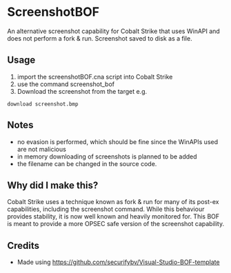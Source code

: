 # ScreenshotBOF

An alternative screenshot capability for Cobalt Strike that uses WinAPI and does not perform a fork & run. Screenshot saved to disk as a file.

## Usage
1. import the screenshotBOF.cna script into Cobalt Strike
2. use the command screenshot_bof
3. Download the screenshot from the target e.g.
```
download screenshot.bmp
```

## Notes
- no evasion is performed, which should be fine since the WinAPIs used are not malicious
- in memory downloading of screenshots is planned to be added
- the filename can be changed in the source code.

## Why did I make this?
Cobalt Strike uses a technique known as fork & run for many of its post-ex capabilities, including the screenshot command. While this behaviour provides stability, it is now well known and heavily monitored for. This BOF is meant to provide a more OPSEC safe version of the screenshot capability.

## Credits
- Made using https://github.com/securifybv/Visual-Studio-BOF-template